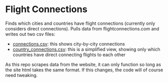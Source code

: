 # Flight Connections

Finds which cities and countries have flight connections (currently only considers direct connections). Pulls data from
flightconnections.com and writes out two csv files:

- [connections.csv](output/connections.csv): this shows city-by-city connections
- [country_connections.csv](output/country_connections.csv): this is a simplified view, showing only which countries
  have direct connecting flights to each other

As this repo scrapes data from the website, it can only function so long as the site html takes the same format. If this
changes, the code will of course need tweaking.